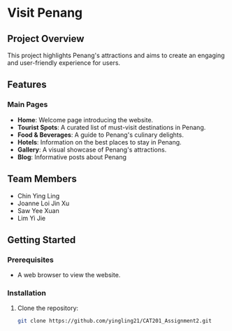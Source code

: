 # Visit Penang

## Project Overview

This project highlights Penang's attractions and aims to create an engaging and user-friendly experience for users.

## Features

### Main Pages
- **Home**: Welcome page introducing the website.
- **Tourist Spots**: A curated list of must-visit destinations in Penang.
- **Food & Beverages**: A guide to Penang's culinary delights.
- **Hotels**: Information on the best places to stay in Penang.
- **Gallery**: A visual showcase of Penang's attractions.
- **Blog**: Informative posts about Penang

## Team Members
- Chin Ying Ling
- Joanne Loi Jin Xu
- Saw Yee Xuan
- Lim Yi Jie

## Getting Started

### Prerequisites
- A web browser to view the website.

### Installation
1. Clone the repository:
   ```bash
   git clone https://github.com/yingling21/CAT201_Assignment2.git
